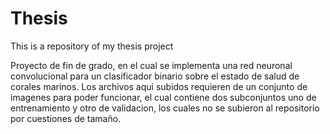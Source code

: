 # Thesis
This is a repository of my thesis project

Proyecto de fin de grado, en el cual se implementa una red neuronal convolucional para un clasificador binario sobre el estado de salud de corales marinos. Los archivos
aqui subidos requieren de un conjunto de imagenes para poder funcionar, el cual contiene dos subconjuntos uno de entrenamiento y otro de validacion, los cuales
no se subieron al repositorio por cuestiones de tamaño.
